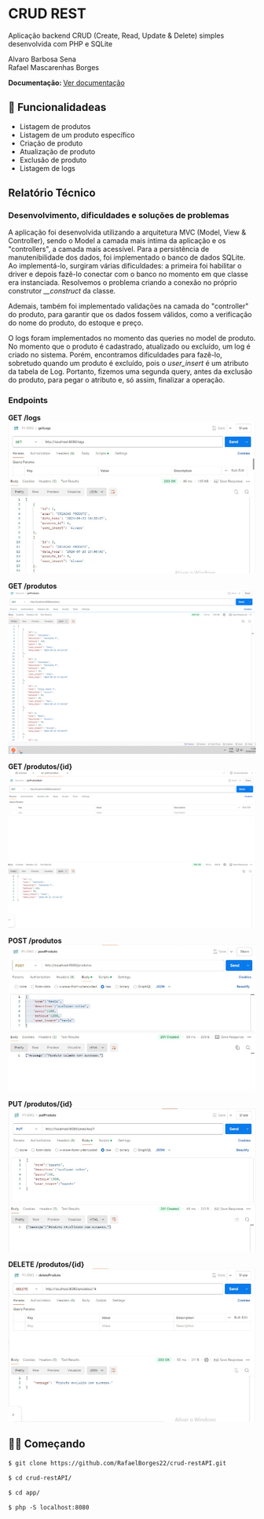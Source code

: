 # CRUD REST 
Aplicação backend CRUD (Create, Read, Update & Delete) simples desenvolvida com PHP e SQLite <br>

Alvaro Barbosa Sena <br>
Rafael Mascarenhas Borges

<strong>Documentação: </strong> <a href="https://documenter.getpostman.com/view/20685489/2sAXqwZfLo">Ver documentação</a>

## 🚀 Funcionalidadeas

- Listagem de produtos
- Listagem de um produto específico
- Criação de produto
- Atualização de produto
- Exclusão de produto
- Listagem de logs

## Relatório Técnico

### Desenvolvimento, dificuldades e soluções de problemas

A aplicação foi desenvolvida utilizando a arquitetura MVC (Model, View & Controller), sendo o Model a camada mais íntima da aplicação e os "controllers", a camada mais acessível. 
Para a persistência de manutenibilidade dos dados, foi implementado o banco de dados SQLite. Ao implementá-lo, surgiram várias dificuldades: a primeira foi habilitar o driver e depois fazê-lo conectar com o banco no momento em que classe era instanciada. Resolvemos o problema criando a conexão no próprio construtor <i>__construct</i> da classe.

Ademais, também foi implementado validações na camada do "controller" do produto, para garantir que os dados fossem válidos, como a verificação do nome do produto, do estoque e preço.

O logs foram implementados no momento das queries no model de produto. No momento que o produto é cadastrado, atualizado ou excluído, um log é criado no sistema. Porém, encontramos dificuldades para fazê-lo, sobretudo quando um produto é excluído, pois o <i>user_insert</i> é um atributo da tabela de Log. Portanto, fizemos uma segunda query, antes da exclusão do produto, para pegar o atributo e, só assim, finalizar a operação. 


### Endpoints

<strong>GET /logs</strong>
<img src="./public/getLogs.jpg">

<strong>GET /produtos</strong>
<img src="./public/getProdutos.png">

<strong>GET /produtos/{id}</strong>
<img src="./public/getProdutoById.png">

<strong>POST /produtos</strong>
<img src="./public/postProduto.jpg">

<strong>PUT /produtos/{id}</strong>
<img src="./public/putProduto.jpg">

<strong>DELETE /produtos/{id}</strong>
<img src="./public/deleteProduto.jpg">

## 👨‍💻 Começando

```
$ git clone https://github.com/RafaelBorges22/crud-restAPI.git
````

```
$ cd crud-restAPI/
````

```
$ cd app/
````

```
$ php -S localhost:8080
````